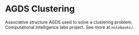 # AGDS Clustering

Associative structure AGDS used to solve a clustering problem. Computational intelligence labs project.
See more at `notebooks/`.